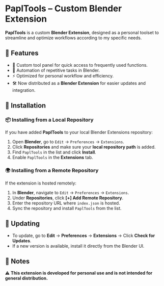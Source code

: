 # PaplTools – Custom Blender Extension

**PaplTools** is a custom **Blender Extension**, designed as a personal toolset to streamline and optimize workflows according to my specific needs.

## 🔹 Features
- 📌 Custom tool panel for quick access to frequently used functions.
- 🔄 Automation of repetitive tasks in Blender.
- ⚡ Optimized for personal workflow and efficiency.
- 🛠️ Now distributed as a **Blender Extension** for easier updates and integration.

## 🔹 Installation
### 📦 **Installing from a Local Repository**
If you have added **PaplTools** to your local Blender Extensions repository:
1. Open **Blender**, go to `Edit` → `Preferences` → `Extensions`.
2. Click **Repositories** and make sure your **local repository path** is added.
3. Find `PaplTools` in the list and click **Install**.
4. Enable `PaplTools` in the **Extensions** tab.

### 🌍 **Installing from a Remote Repository**
If the extension is hosted remotely:
1. In **Blender**, navigate to `Edit` → `Preferences` → `Extensions`.
2. Under **Repositories**, click **[+] Add Remote Repository**.
3. Enter the repository URL where `index.json` is hosted.
4. Sync the repository and install `PaplTools` from the list.

## 🔹 Updating
- To update, go to **Edit** → **Preferences** → **Extensions** → Click **Check for Updates**.
- If a new version is available, install it directly from the Blender UI.

## 🔹 Notes
⚠️ **This extension is developed for personal use and is not intended for general distribution.**
